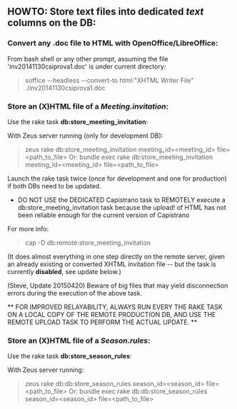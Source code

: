 ## HOWTO: Store text files into dedicated _text_ columns on the DB:

### Convert any .doc file to HTML with OpenOffice/LibreOffice:
From bash shell or any other prompt, assuming the file 'inv20141130csiprova1.doc'
is under current directory:

  > soffice --headless --convert-to html:"XHTML Writer File" ./inv20141130csiprova1.doc


### Store an (X)HTML file of a _Meeting.invitation_:
Use the rake task **db:store_meeting_invitation**:

  With Zeus server running (only for development DB):
  > zeus rake db:store_meeting_invitation meeting_id=<meeting_id> file=<path_to_file>
  Or:
  > bundle exec rake db:store_meeting_invitation meeting_id=<meeting_id> file=<path_to_file>

Launch the rake task twice (once for development and one for production) if both
DBs need to be updated.


- DO NOT USE the DEDICATED Capistrano task to REMOTELY execute a db:store_meeting_invitation task because the upload! of HTML has not been reliable enough for the current version of Capistrano

For more info:
> cap -D db:remote:store_meeting_invitation

(It does almost everything in one step directly on the remote server, given an already
 existing or converted XHTML invitation file -- but the task is currently **disabled**,
 see update below.)

(Steve, Update 20150420)
Beware of big files that may yield disconnection errors during the execution of the
above task.

** FOR IMPROVED RELAYABILITY, ALWAYS RUN EVERY THE RAKE TASK ON A LOCAL COPY OF THE REMOTE
PRODUCTION DB, AND USE THE REMOTE UPLOAD TASK TO PERFORM THE ACTUAL UPDATE. **


### Store an (X)HTML file of a _Season.rules_:
Use the rake task **db:store_season_rules**:

  With Zeus server running:
  > zeus rake db:db:store_season_rules season_id=<season_id> file=<path_to_file>
  Or:
  > bundle exec rake db:db:store_season_rules season_id=<season_id> file=<path_to_file>
